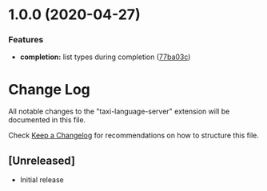 # 1.0.0 (2020-04-27)


### Features

* **completion:** list types during completion ([77ba03c](https://gitlab.com/taxi-lang/language-server/commit/77ba03c280c7bef24ac77db3012e386caab6b584))

# Change Log

All notable changes to the "taxi-language-server" extension will be documented in this file.

Check [Keep a Changelog](http://keepachangelog.com/) for recommendations on how to structure this file.

## [Unreleased]

- Initial release
